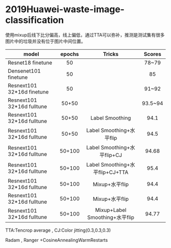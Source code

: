 # 2019Huawei-waste-image-classification

使用mixup后线下比分偏高，线上偏低，通过TTA可以弥补，推测是测试集有很多图片中的垃圾并没有位于图片中间位置。

model                      | epochs | Tricks                    | Scores
----                       | :---:  | :---:                     | :---: 
Resnet18  finetune         | 50     |                           | 78~79  
Densenet101 finetune       | 50     |                           | 85 
Resnext101 32*16d  finetune| 50     |                           | 91~92
Resnext101 32*16d fulltune | 50+50  |                           | 93.5~94
Resnext101 32*16d fulltune | 50+50  | Label Smoothing           | 94.1
Resnext101 32*16d fulltune | 50+50  | Label Smoothing+水平flip  | 94.5
Resnext101 32*16d fulltune | 50+100 | Label Smoothing+水平flip+CJ  | 94.68
Resnext101 32*16d fulltune | 50+100 | Label Smoothing+水平flip+CJ+TTA  |95.4
Resnext101 32*16d fulltune | 50+100 | Mixup+水平flip   |94.4
Resnext101 32*16d fulltune | 50+100 | Mixup+水平flip   |94.4
Resnext101 32*16d fulltune | 50+100 | Mixup+Label Smoothing+水平flip   |94.77


TTA:Tencrop average ,   CJ:Color jitting(0.3,0.3,0.3)

Radam , Ranger +CosineAnnealingWarmRestarts   
